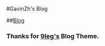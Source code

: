 #GavinZh's Blog


##[Blog](http://gavinzh.github.io/)

### Thanks for [9leg's](http://9leg.com/) Blog Theme.

